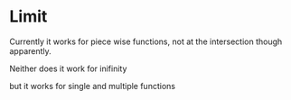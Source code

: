 # Limit

Currently it works for piece wise functions, not at the intersection though apparently.

Neither does it work for inifinity

but it works for single and multiple functions
